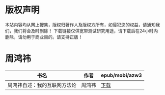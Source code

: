 # 版权声明

本站内容均从网上搜集，版权归著作人及版权方所有，如侵犯您的权益，请通知我们，我们将会及时删除！ 下载链接仅供宽带测试研究用途，请下载后在24小时内删除，请勿用于商业目的。请支持正版！

# 周鸿祎

| 书名 | 作者 | epub/mobi/azw3 |
| --- | --- | --- |
| 周鸿祎自述：我的互联网方法论 | 周鸿祎 | [下载](https://url89.ctfile.com/f/31084289-1357005718-39dbe8?p=8866) |

